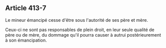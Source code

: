 Article 413-7
----
Le mineur émancipé cesse d'être sous l'autorité de ses père et mère.

Ceux-ci ne sont pas responsables de plein droit, en leur seule qualité de père
ou de mère, du dommage qu'il pourra causer à autrui postérieurement à son
émancipation.
